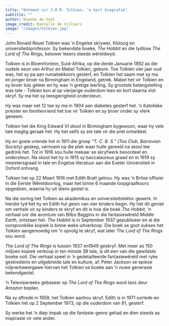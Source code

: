 ```yaml
---
title: "Ontmoet vir J.R.R. Tolkien: ’n kort biografie"
subtitle: ""
author: Nienke de Vaal
image_credit: Danielle de Villiers
image: "/images/tolkien.jpg"
---
```


John Ronald Reuel Tolkien was ’n Engelse skrywer, filoloog en universiteitsprofessor. Sy bekendste boeke, _The Hobbit_ en die tydlose _The Lord of The Rings,_ betower lesers steeds wêreldwyd.

Tolkien is in Bloemfontein, Suid-Afrika, op die derde Januarie 1892 as die oudste seun van Arthur en Mabel Tolkien, gebore. Toe Tolkien vier jaar oud was, het sy pa aan rumatiekkoors gesterf, en Tolkien het saam met sy ma en jonger broer na Birmingham in Engeland, getrek. Mabel het vir Tolkien en sy broer tuis geleer en hy was ’n gretige leerling. Sy grootste belangstelling was tale - Tolkien kon al op vierjarige ouderdom lees en kort daarna vlot skryf. Sy ma het sy leesgierigheid ondersteun.

Hy was maar net 12 toe sy ma in 1904 aan diabetes gesterf het. ’n Katolieke priester en familievriend het toe vir Tolkien en sy broer onder sy vlerk geneem.

Tolkien het die King Edward VI skool in Birmingham bygewoon, waar hy vele tale magtig geraak het. Hy het selfs sy eie tale vir die pret ontwikkel.

Hy en goeie vriende het in 1911 die groep _“T. C. B. S.” (Tea Club, Barrovian Society)_ geskep, vernoem na die plek waar hulle gereeld na skool tee gedrink het. Tot in 1916 sou hulle mekaar se skryfwerk beoordeel en ondersteun. Na skool het hy in 1915 sy baccalaureus graad en in 1919 sy meestersgraad in tale en Engelse literatuur aan die Exeter Universiteit in Oxford ontvang.

Tolkien het op 22 Maart 1916 met Edith Bratt getrou. Hy was ’n Britse offisier in die Eerste Wêreldoorlog, maar het binne 6 maande loopgraafkoors opgedoen, waarna hy uit diens gestel is.

Na die oorlog het Tolkien as akademikus en universiteitslektor gewerk. In hierdie tyd het hy en Edith hul gesin van vier kinders begin. Hy het dit geniet om verhale vir sy kinders te skryf en dit is hoe die boek _The Hobbit_, ’n verhaal oor die avonture van Bilbo Baggins in die fantasiewêreld _Middle Earth,_ ontstaan het. _The Hobbit_ is in September 1937 gepubliseer en al die oorspronklike kopieë is binne weke uitverkoop. Die boek se goot sukses het Tolkien aangemoedig om ’n opvolg te skryf, wat later _The Lord of The Rings_ sou word.

_The Lord of The Rings_ is tussen 1937 en1949 geskryf. Met meer as 150 miljoen kopieë verkoop in ten minste 38 tale, is dit een van die gewildste boeke ooit. Die verhaal speel in ’n gedetailleerde fantasiewêreld met ryke geskiedenis en uitgebreide tale en kulture, af. Peter Jackson se epiese rolprentweergawe hiervan het Tolkien se boeke aan ’n nuwe generasie bekendgestel.

’n Televisiereeks gebaseer op _The Lord of The Rings_ word tans deur _Amazon_ beplan.

Na sy aftrede in 1959, het Tolkien aanhou skryf. Edith is in 1971 oorlede en Tolkien het op 2 September 1973, op die ouderdom van 81, gesterf.

Sy werke het ’n diep impak op die fantasie-genre gehad en dien steeds as inspirasie vir vele ander.
